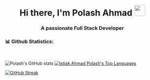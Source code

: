 <h1 align="center"><b>Hi there, I'm Polash Ahmad </b><img src="https://media.giphy.com/media/hvRJCLFzcasrR4ia7z/giphy.gif" width="35"></h1>

<h3 align="center">A passionate Full Stack Developer</h3>

### 📊 Github Statistics:

<br/>

![Polash's GitHub stats](https://github-readme-stats.vercel.app/api?username=polashahmad01&show_icons=true&theme=radical) <a href="https://github.com/polashahmad01/github-readme-stats"><img alt="Istiak Ahmad Polash's Top Languages" src="https://github-readme-stats.vercel.app/api/top-langs/?username=polashahmad01&langs_count=8&count_private=true&layout=compact&theme=react&hide_border=true&bg_color=0D1117" /></a>

[![GitHub Streak](https://github-readme-streak-stats.herokuapp.com?user=polashahmad01&theme=radical&hide_border=true&date_format=M%20j%5B%2C%20Y%5D)](https://git.io/streak-stats)
<br>
